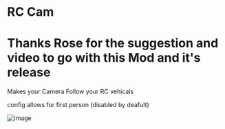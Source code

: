 # RC Cam

# Thanks Rose for the suggestion and video to go with this Mod and it's release

Makes your Camera Follow your RC vehicals

config allows for first person (disabled by deafult)

![image](https://github.com/user-attachments/assets/01e081ef-5559-43b4-b046-7f3aa3382dcd)
